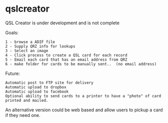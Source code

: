 # qslcreator

QSL Creator is under development and is not complete

Goals:

	1 - browse a ADIF file 
	2 - Supply QRZ info for lookups 
	3 - Select an image 
	4 - Click process to create a QSL card for each record
	5 - Email each card that has an email address from QRZ 
	6 - make folder for cards to be manually sent..  (no email address) 

Future:

	Automatic post to FTP site for delivery 
	Automatic upload to dropbox 
	Automatic upload to facebook 
	Optional ability to send cards to a printer to have a "photo" of card printed and mailed. 

An alternative version could be web based and allow users to pickup a card if they need one. 
